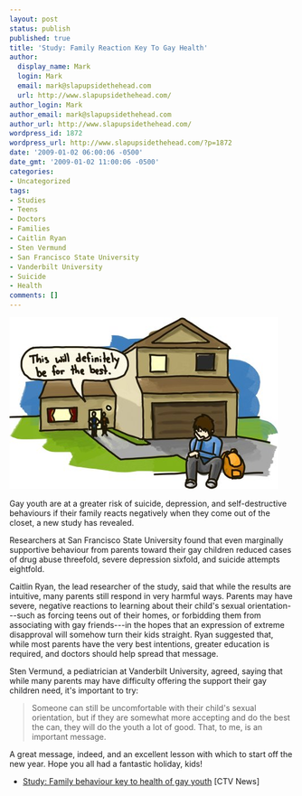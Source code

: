 ```yaml
---
layout: post
status: publish
published: true
title: 'Study: Family Reaction Key To Gay Health'
author:
  display_name: Mark
  login: Mark
  email: mark@slapupsidethehead.com
  url: http://www.slapupsidethehead.com/
author_login: Mark
author_email: mark@slapupsidethehead.com
author_url: http://www.slapupsidethehead.com/
wordpress_id: 1872
wordpress_url: http://www.slapupsidethehead.com/?p=1872
date: '2009-01-02 06:00:06 -0500'
date_gmt: '2009-01-02 11:00:06 -0500'
categories:
- Uncategorized
tags:
- Studies
- Teens
- Doctors
- Families
- Caitlin Ryan
- Sten Vermund
- San Francisco State University
- Vanderbilt University
- Suicide
- Health
comments: []
---
```

![Parents Gone Wild](/wp-content/media/2009/01/parents-reaction.jpg "Parents Gone Wild")

Gay youth are at a greater risk of suicide, depression, and self-destructive behaviours if their family reacts negatively when they come out of the closet, a new study has revealed.

Researchers at San Francisco State University found that even marginally supportive behaviour from parents toward their gay children reduced cases of drug abuse threefold,  severe depression sixfold, and suicide attempts eightfold.

Caitlin Ryan, the lead researcher of the study, said that while the results are intuitive, many parents still respond in very harmful ways.  Parents may have severe, negative reactions to learning about their child's sexual orientation---such as forcing teens out of their homes, or forbidding them from associating with gay friends---in the hopes that an expression of extreme disapproval will somehow turn their kids straight. Ryan suggested that, while most parents have the very best intentions, greater education is required, and doctors should help spread that message.

Sten Vermund, a pediatrician at Vanderbilt University, agreed, saying that while many parents may have difficulty offering the support their gay children need, it's important to try:

> Someone can still be uncomfortable with their child's sexual orientation, but if they are somewhat more accepting and do the best the can, they will do the youth a lot of good. That, to me, is an important message.

A great message, indeed, and an excellent lesson with which to start off the new year. Hope you all had a fantastic holiday, kids!

- [Study: Family behaviour key to health of gay youth](http://www.ctv.ca/servlet/ArticleNews/story/CTVNews/20081229/TEENs_gay_081229/20081229?hub=Health) [CTV News]
